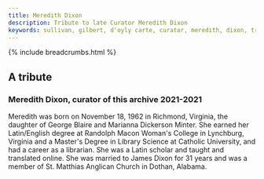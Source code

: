 ```yaml
---
title: Meredith Dixon
description: Tribute to late Curator Meredith Dixon
keywords: sullivan, gilbert, d'oyly carte, curator, meredith, dixon, tribute
---
```


{% include breadcrumbs.html %}

## A tribute

### Meredith Dixon, curator of this archive 2021-2021

Meredith was born on November 18, 1962 in Richmond, Virginia, the daughter of
George Blaire and Marianna Dickerson Minter. She earned her Latin/English
degree at Randolph Macon Woman's College in Lynchburg, Virginia and a Master's
Degree in Library Science at Catholic University, and had a career as a
librarian. She was a Latin scholar and taught and translated online. She was
married to James Dixon for 31 years and was a member of St. Matthias Anglican
Church in Dothan, Alabama.
